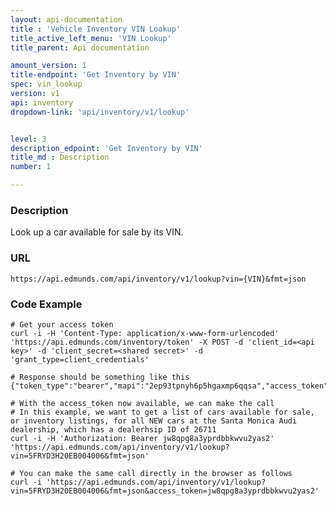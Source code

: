 ```yaml
---
layout: api-documentation
title : 'Vehicle Inventory VIN Lookup'
title_active_left_menu: 'VIN Lookup'
title_parent: Api documentation

amount_version: 1
title-endpoint: 'Get Inventory by VIN'
spec: vin_lookup
version: v1
api: inventory
dropdown-link: 'api/inventory/v1/lookup'


level: 3
description_edpoint: 'Get Inventory by VIN'
title_md : Description
number: 1

---
```


### Description

Look up a car available for sale by its VIN.

### URL

	https://api.edmunds.com/api/inventory/v1/lookup?vin={VIN}&fmt=json
	
### Code Example

	# Get your access token
	curl -i -H 'Content-Type: application/x-www-form-urlencoded' 'https://api.edmunds.com/inventory/token' -X POST -d 'client_id=<api key>' -d 'client_secret=<shared secret>' -d 'grant_type=client_credentials'
	
	# Response should be something like this
	{"token_type":"bearer","mapi":"2ep93tpnyh6p5hgaxmp6qqsa","access_token":"jw8qpg8a3yprdbbkwvu2yas2","expires_in":3600}
	
	# With the access_token now available, we can make the call
	# In this example, we want to get a list of cars available for sale, or inventory listings, for all NEW cars at the Santa Monica Audi dealership, which has a dealerhsip ID of 26711
	curl -i -H 'Authorization: Bearer jw8qpg8a3yprdbbkwvu2yas2' 'https://api.edmunds.com/api/inventory/v1/lookup?vin=5FRYD3H20EB004006&fmt=json'
	
	# You can make the same call directly in the browser as follows
	curl -i 'https://api.edmunds.com/api/inventory/v1/lookup?vin=5FRYD3H20EB004006&fmt=json&access_token=jw8qpg8a3yprdbbkwvu2yas2'
	
